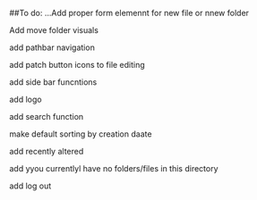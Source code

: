 ##To do:
...Add proper form elemennt for new file or nnew folder

Add move folder visuals

add pathbar navigation

add patch button icons to file editing

add side bar funcntions

add logo

add search function

make default sorting by creation daate

add recently altered

add yyou currentlyl have no folders/files in this directory

add log out